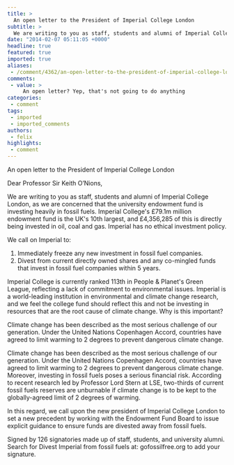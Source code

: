 ```yaml
---
title: >
  An open letter to the President of Imperial College London
subtitle: >
  We are writing to you as staff, students and alumni of Imperial College London, as we are concerned that the university endowment fund is investing heavily in fossil fuels.
date: "2014-02-07 05:11:05 +0000"
headline: true
featured: true
imported: true
aliases:
 - /comment/4362/an-open-letter-to-the-president-of-imperial-college-london
comments:
 - value: >
     An open letter? Yep, that's not going to do anything
categories:
 - comment
tags:
 - imported
 - imported_comments
authors:
 - felix
highlights:
 - comment
---
```


An open letter to the President of Imperial College London

Dear Professor Sir Keith O’Nions,

We are writing to you as staff, students and alumni of Imperial College London, as we are concerned that the university endowment fund is investing heavily in fossil fuels. Imperial College's £79.1m million endowment fund is the UK's 10th largest, and £4,356,285 of this is directly being invested in oil, coal and gas. Imperial has no ethical investment policy.

We call on Imperial to:

1) Immediately freeze any new investment in fossil fuel companies.
2) Divest from current directly owned shares and any co-mingled funds that invest in fossil fuel companies within 5 years.

Imperial College is currently ranked 113th in People & Planet's Green League, reflecting a lack of commitment to environmental issues. Imperial is a world-leading institution in environmental and climate change research, and we feel the college fund should reflect this and not be investing in resources that are the root cause of climate change.
Why is this important?

Climate change has been described as the most serious challenge of our generation. Under the United Nations Copenhagen Accord, countries have agreed to limit warming to 2 degrees to prevent dangerous climate change.

Climate change has been described as the most serious challenge of our generation. Under the United Nations Copenhagen Accord, countries have agreed to limit warming to 2 degrees to prevent dangerous climate change. Moreover, investing in fossil fuels poses a serious financial risk. According to recent research led by Professor Lord Stern at LSE, two-thirds of current fossil fuels reserves are unburnable if climate change is to be kept to the globally-agreed limit of 2 degrees of warming.

In this regard, we call upon the new president of Imperial College London to set a new precedent by working with the Endowment Fund Board to issue explicit guidance to ensure funds are divested away from fossil fuels.

Signed by 126 signatories made up of staff, students, and university alumni. Search for Divest Imperial from fossil fuels at: gofossilfree.org to add your signature.
